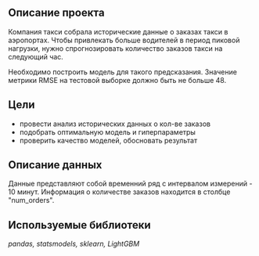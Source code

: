 ## Описание проекта

Компания такси собрала исторические данные о заказах такси в аэропортах. Чтобы привлекать больше водителей в период пиковой нагрузки, нужно спрогнозировать количество заказов такси на следующий час.

Необходимо построить модель для такого предсказания. Значение метрики RMSE на тестовой выборке должно быть не больше 48.

## Цели

- провести анализ исторических данных о кол-ве заказов
- подобрать оптимальную модель и гиперпараметры
- проверить качество моделей, обосновать результат

## Описание данных

Данные представляют собой временний ряд с интервалом измерений - 10 минут. Информация о количестве заказов находится в столбце "num_orders".

## Используемые библиотеки

*pandas, statsmodels, sklearn, LightGBM*
